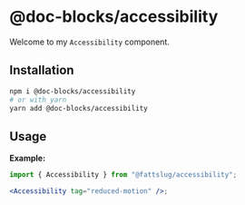 # @doc-blocks/accessibility

Welcome to my `Accessibility` component.

## Installation

```sh
npm i @doc-blocks/accessibility
# or with yarn
yarn add @doc-blocks/accessibility
```

## Usage

**Example:**

```jsx
import { Accessibility } from "@fattslug/accessibility";

<Accessibility tag="reduced-motion" />;
```
